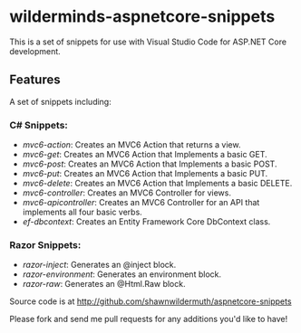 # wilderminds-aspnetcore-snippets

This is a set of snippets for use with Visual Studio Code for ASP.NET Core development.

## Features

A set of snippets including:

### C# Snippets:

- *mvc6-action*: Creates an MVC6 Action that returns a view.
- *mvc6-get*: Creates an MVC6 Action that Implements a basic GET.
- *mvc6-post*: Creates an MVC6 Action that Implements a basic POST.
- *mvc6-put*: Creates an MVC6 Action that Implements a basic PUT.
- *mvc6-delete*: Creates an MVC6 Action that Implements a basic DELETE.
- *mvc6-controller*: Creates an MVC6 Controller for views.
- *mvc6-apicontroller*: Creates an MVC6 Controller for an API that implements all four basic verbs.
- *ef-dbcontext*: Creates an Entity Framework Core DbContext class.

### Razor Snippets:

- *razor-inject*: Generates an @inject block.
- *razor-environment*: Generates an environment block.
- *razor-raw*: Generates an @Html.Raw block.

Source code is at http://github.com/shawnwildermuth/aspnetcore-snippets

Please fork and send me pull requests for any additions you'd like to have!